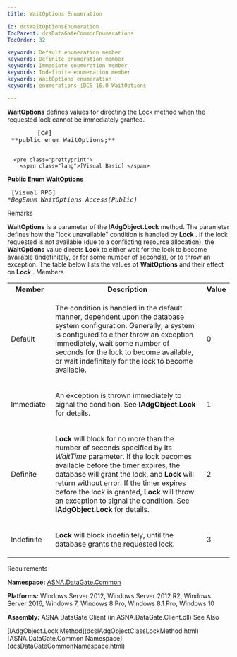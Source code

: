 ```yaml
---
title: WaitOptions Enumeration

Id: dcsWaitOptionsEnumeration
TocParent: dcsDataGateCommonEnumerations
TocOrder: 32

keywords: Default enumeration member
keywords: Definite enumeration member
keywords: Immediate enumeration member
keywords: Indefinite enumeration member
keywords: WaitOptions enumeration
keywords: enumerations [DCS 16.0 WaitOptions

---
```


<span> **WaitOptions** </span> defines values for directing the [Lock](dcsIAdgObjectClassLockMethod.html) method when the requested lock cannot be immediately granted.
<pre class="prettyprint">
        <span class="lang">[C#]</span>
 **public enum WaitOptions;** 
      </pre>
      <pre class="prettyprint">
        <span class="lang">[Visual Basic] </span>
 **Public Enum WaitOptions** 
      </pre>
      <pre class="prettyprint">
        <span class="lang">[Visual RPG]</span>
 **BegEnum WaitOptions Access(*Public)** 
      </pre>

Remarks

**WaitOptions** is a parameter of the **IAdgObject.Lock** method. The parameter defines how the "lock unavailable" condition is handled by **Lock** . If the lock requested is not available (due to a conflicting resource allocation), the **WaitOptions** value directs **Lock** to either wait for the lock to become available (indefinitely, or for some number of seconds), or to throw an exception. The table below lists the values of **WaitOptions** and their effect on **Lock** .
Members

<table class="dtTABLE" id="Table3" cellspacing="0">
          <col align="middles" span="1" width="20%" style="FONT-WEIGHT: bold" />
          <col span="1" width="70%" />
          <col align="middles" span="1" width="10%" />
          <tr>
            <th colspan="1" rowspan="1">
							Member</th>
            <th colspan="1" rowspan="1">
							Description</th>
            <th colspan="1" rowspan="1">
							Value</th>
          </tr>
          <tr>
            <td colspan="1" rowspan="1">

Default
</td>
            <td colspan="1" rowspan="1">

The condition is handled in the default manner, dependent upon the database system configuration. Generally, a system is configured to either throw an exception immediately, wait some number of seconds for the lock to become available, or wait indefinitely for the lock to become available.
</td>
            <td colspan="1" rowspan="1">

0
</td>
          </tr>
          <tr>
            <td colspan="1" rowspan="1">

Immediate
</td>
            <td colspan="1" rowspan="1">

An exception is thrown immediately to signal the condition. See **IAdgObject.Lock** for details.
</td>
            <td colspan="1" rowspan="1">

1
</td>
          </tr>
          <tr>
            <td colspan="1" rowspan="1">

Definite
</td>
            <td colspan="1" rowspan="1">

**Lock** will block for no more than the number of seconds specified by its *WaitTime* parameter. If the lock becomes available before the timer expires, the database will grant the lock, and **Lock** will return without error. If the timer expires before the lock is granted, **Lock** will throw an exception to signal the condition. See **IAdgObject.Lock** for details.
</td>
            <td colspan="1" rowspan="1">

2
</td>
          </tr>
          <tr>
            <td colspan="1" rowspan="1">

Indefinite
</td>
            <td colspan="1" rowspan="1">

**Lock** will block indefinitely, until the database grants the requested lock.
</td>
            <td colspan="1" rowspan="1">

3
</td>
          </tr>
</table>

Requirements

**Namespace:** [ASNA.DataGate.Common](dcsDataGateCommonNamespace.html) 

**Platforms:** Windows Server 2012, Windows Server 2012 R2, Windows Server 2016, Windows 7, Windows 8 Pro, Windows 8.1 Pro, Windows 10

**Assembly:** ASNA DataGate Client (in ASNA.DataGate.Client.dll)
See Also

<dl />
      [IAdgObject.Lock Method](dcsIAdgObjectClassLockMethod.html) <br />
	  [ASNA.DataGate.Common Namespace](dcsDataGateCommonNamespace.html)

